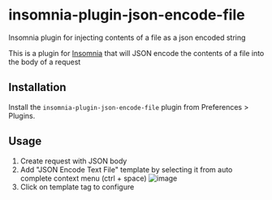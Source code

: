 # insomnia-plugin-json-encode-file
Insomnia plugin for injecting contents of a file as a json encoded string

This is a plugin for [Insomnia](https://insomnia.rest) that will JSON encode the contents of a file into the body of a request

## Installation

Install the `insomnia-plugin-json-encode-file` plugin from Preferences > Plugins.

## Usage

1. Create request with JSON body
2. Add "JSON Encode Text File" template by selecting it from auto complete context menu (ctrl + space)
![image](https://zjohnsondata.blob.core.windows.net/public/GitHub/insomnia-plugin-json-encode-file-example1.png)
3. Click on template tag to configure
